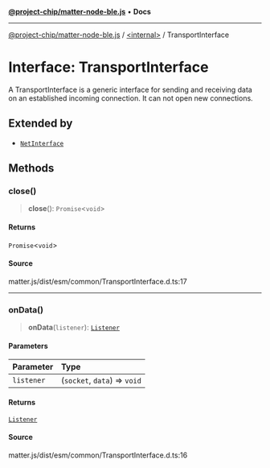 [**@project-chip/matter-node-ble.js**](../../README.md) • **Docs**

***

[@project-chip/matter-node-ble.js](../../globals.md) / [\<internal\>](../README.md) / TransportInterface

# Interface: TransportInterface

A TransportInterface is a generic interface for sending and receiving data on an established incoming connection.
It can not open new connections.

## Extended by

- [`NetInterface`](NetInterface.md)

## Methods

### close()

> **close**(): `Promise`\<`void`\>

#### Returns

`Promise`\<`void`\>

#### Source

matter.js/dist/esm/common/TransportInterface.d.ts:17

***

### onData()

> **onData**(`listener`): [`Listener`](Listener.md)

#### Parameters

| Parameter | Type |
| :------ | :------ |
| `listener` | (`socket`, `data`) => `void` |

#### Returns

[`Listener`](Listener.md)

#### Source

matter.js/dist/esm/common/TransportInterface.d.ts:16
